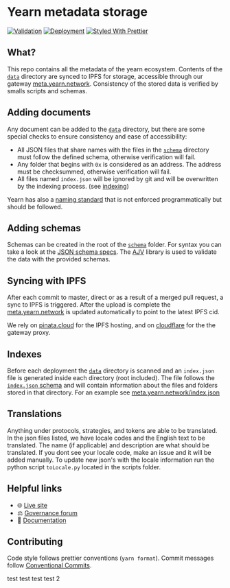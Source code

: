 # Yearn metadata storage

[![Validation](https://github.com/iearn-finance/yearn-meta/workflows/Validation/badge.svg)](https://github.com/iearn-finance/yearn-meta/actions?query=workflow%3AValidation)
[![Deployment](https://github.com/iearn-finance/yearn-meta/workflows/Deployment/badge.svg)](https://github.com/iearn-finance/yearn-meta/actions?query=workflow%3ADeployment)
[![Styled With Prettier](https://img.shields.io/badge/code_style-prettier-ff69b4.svg)](https://prettier.io/)

## What?

This repo contains all the metadata of the yearn ecosystem. Contents of the
[`data`](./data) directory are synced to IPFS for storage, accessible through
our gateway [meta.yearn.network](https://meta.yearn.network). Consistency of
the stored data is verified by smalls scripts and schemas.

## Adding documents

Any document can be added to the [`data`](./data) directory, but there are some
special checks to ensure consistency and ease of accessibility:

- All JSON files that share names with the files in the [`schema`](./schema)
  directory must follow the defined schema, otherwise verification will fail.
- Any folder that begins with `0x` is considered as an address. The address must
  be checksummed, otherwise verification will fail.
- All files named `index.json` will be ignored by git and will be
  overwritten by the indexing process. (see [indexing](#indexes))

Yearn has also a [naming standard](./docs/naming-standard.md) that is not
enforced programmatically but should be followed.

## Adding schemas

Schemas can be created in the root of the [`schema`](./schema) folder. For
syntax you can take a look at the [JSON schema specs](https://json-schema.org).
The [AJV](https://github.com/ajv-validator/ajv) library is used to validate the
data with the provided schemas.

## Syncing with IPFS

After each commit to master, direct or as a result of a merged pull request, a
sync to IPFS is triggered. After the upload is complete the
[meta.yearn.network](https://meta.yearn.network) is updated automatically to
point to the latest IPFS cid.

We rely on [pinata.cloud](https://pinata.cloud) for the IPFS hosting, and on
[cloudflare](https://cloudflare-ipfs.com) for the the gateway proxy.

## Indexes

Before each deployment the [`data`](./data) directory is scanned and an
`index.json` file is generated inside each directory (root included). The file
follows the [`index.json` schema](./schema/index.json) and will contain
information about the files and folders stored in that directory. For an example
see [meta.yearn.network/index.json](https://meta.yearn.network/json)

## Translations

Anything under protocols, strategies, and tokens are able to be translated. In the json files listed, we have locale codes and the English text to be translated. The name (if applicable) and description are what should be translated. If you dont see your locale code, make an issue and it will be added manually. To update new json's with the locale information run the python script `toLocale.py` located in the scripts folder.

## Helpful links

- 🌐 [Live site](https://yearn.network)
- ⚖️ [Governance forum](https://gov.yearn.finance)
- 📑 [Documentation](https://docs.yearn.finance)

## Contributing

Code style follows prettier conventions (`yarn format`). Commit messages follow [Conventional Commits](https://www.conventionalcommits.org/en/v1.0.0/).

test test test test 2